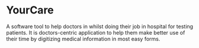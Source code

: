 # YourCare
A software tool to help doctors in whilst doing their job in hospital for testing patients. It is doctors-centric application to help them make better use of their time by digitizing medical information in most easy forms.
